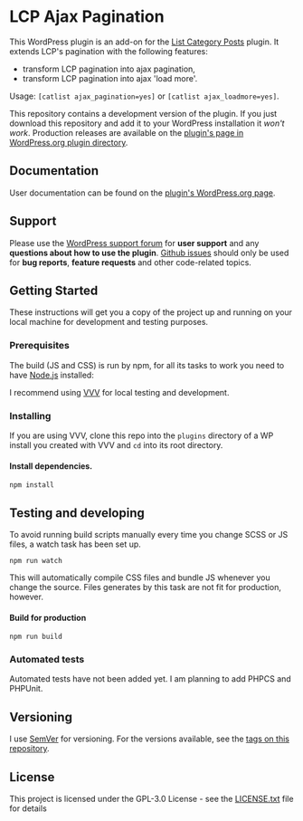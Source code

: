 # LCP Ajax Pagination

This WordPress plugin is an add-on for the [List Category Posts](https://wordpress.org/plugins/list-category-posts/)
plugin. It extends LCP's pagination with the following features:
* transform LCP pagination into ajax pagination,
* transform LCP pagination into ajax 'load more'.

Usage: `[catlist ajax_pagination=yes]` or `[catlist ajax_loadmore=yes]`.

This repository contains a development version of the plugin.
If you just download this repository and add it to your WordPress installation it *won't work*.
Production releases are available on the [plugin's page in WordPress.org plugin directory](https://wordpress.org/plugins/lcp-ajax).

## Documentation
User documentation can be found on the [plugin's WordPress.org page](https://wordpress.org/plugins/lcp-ajax).

## Support

Please use the [WordPress support forum](https://wordpress.org/support/plugin/lcp-ajax/)
for **user support** and any **questions about how to use the plugin**.
[Github issues](https://github.com/klemens-st/lcp-ajax/issues) should only be used for **bug reports**,
**feature requests** and other code-related topics.

## Getting Started

These instructions will get you a copy of the project up and running on your local machine for development and testing purposes.

### Prerequisites

The build (JS and CSS) is run by npm, for all its tasks to work you need to have [Node.js](https://nodejs.org/en/) installed:

I recommend using [VVV](https://github.com/Varying-Vagrant-Vagrants/VVV) for local testing and development.

### Installing
If you are using VVV, clone this repo into the `plugins` directory of a WP install you created with VVV and `cd` into its root directory.

#### Install dependencies.

```
npm install
```

## Testing and developing

To avoid running build scripts manually every time you change SCSS or JS files, a watch task has been set up.
```
npm run watch
```
This will automatically compile CSS files and bundle JS whenever you change the source.
Files generates by this task are not fit for production, however.

#### Build for production

```
npm run build
```

### Automated tests

Automated tests have not been added yet. I am planning to add PHPCS and PHPUnit.

## Versioning

I use [SemVer](http://semver.org/) for versioning. For the versions available, see the [tags on this repository](https://github.com/klemens-st/lcp-ax/tags).

## License

This project is licensed under the GPL-3.0 License - see the [LICENSE.txt](LICENSE.txt) file for details
